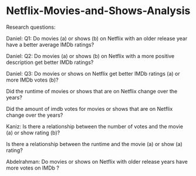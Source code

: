 # Netflix-Movies-and-Shows-Analysis

Research questions:

Daniel: Q1: Do movies (a) or shows (b) on Netflix with an older release year have a better average IMDb ratings?

Daniel: Q2: Do movies (a) or shows (b) on Netflix with a more positive description get better IMDb ratings?

Daniel: Q3: Do movies or shows on Netflix get better IMDb ratings (a) or more IMDb votes (b)?

Did the runtime of movies or shows that are on Netflix change over the years?

Did the amount of imdb votes for movies or shows that are on Netflix change over the years?

Kaniz: Is there a relationship between the number of votes and the movie (a) or show rating (b)?

Is there a relationship between the runtime and the movie (a) or show (a) rating?

Abdelrahman: Do movies or shows on Netflix with older release years have more votes on IMDb ?
